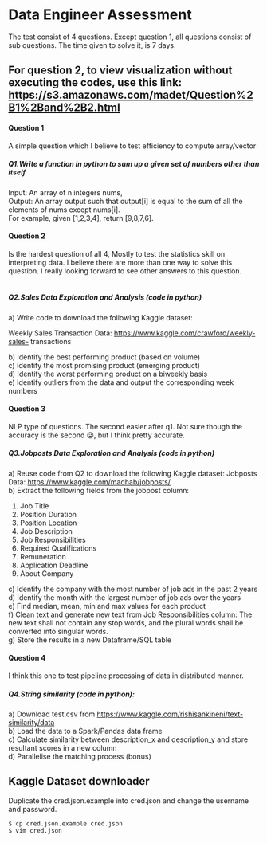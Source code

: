 # Data Engineer Assessment


The test consist of 4 questions. Except question 1, all questions consist of sub questions. The time given to solve it, 
is 7 days. 

## For question 2, to view visualization without executing the codes, use this link: https://s3.amazonaws.com/madet/Question%2B1%2Band%2B2.html

#### Question 1
A simple question which I believe to test efficiency to compute array/vector
##### Q1.Write a function in python to sum up a given set of numbers other than itself
Input: An array of n integers nums,<br>
Output: An array output such that output[i] is equal to the sum of all the elements
of nums except nums[i].<br>
For example, given [1,2,3,4], return [9,8,7,6].

#### Question 2
Is the hardest question of all 4, Mostly to test the statistics skill on interpreting data. I believe there are more 
than one way
to solve this question. I really looking forward to see other answers to this question.<br><br>

##### Q2.Sales Data Exploration and Analysis (code in python)
a) Write code to download the following Kaggle dataset:<br>

Weekly Sales Transaction Data: https://www.kaggle.com/crawford/weekly-sales-
transactions<br>

b) Identify the best performing product (based on volume)<br>
c) Identify the most promising product (emerging product)<br>
d) Identify the worst performing product on a biweekly basis<br>
e) Identify outliers from the data and output the corresponding week numbers<br>

#### Question 3
NLP type of questions. The second easier after q1. Not sure though the accuracy is the second 😜, but I think pretty accurate.

#####  Q3.Jobposts Data Exploration and Analysis (code in python)
a) Reuse code from Q2 to download the following Kaggle dataset:
Jobposts Data: https://www.kaggle.com/madhab/jobposts/<br>
b) Extract the following fields from the jobpost column:
1. Job Title
2. Position Duration
3. Position Location
4. Job Description
5. Job Responsibilities
6. Required Qualifications
7. Remuneration
8. Application Deadline
9. About Company<br>

c) Identify the company with the most number of job ads in the past 2 years<br>
d) Identify the month with the largest number of job ads over the years<br>
e) Find median, mean, min and max values for each product<br>
f) Clean text and generate new text from Job Responsibilities column: The new text
shall not contain any stop words, and the plural words shall be converted into
singular words.<br>
g) Store the results in a new Dataframe/SQL table<br>

#### Question 4
I think this one to test pipeline processing of data in distributed manner.

##### Q4.String similarity (code in python):
a) Download test.csv from https://www.kaggle.com/rishisankineni/text-similarity/data<br>
b) Load the data to a Spark/Pandas data frame<br>
c) Calculate similarity between description_x and description_y and store resultant
scores in a new column<br>
d) Parallelise the matching process (bonus)<br>

## Kaggle Dataset downloader
Duplicate the cred.json.example into cred.json and change the username and password.
```
$ cp cred.json.example cred.json
$ vim cred.json
```
